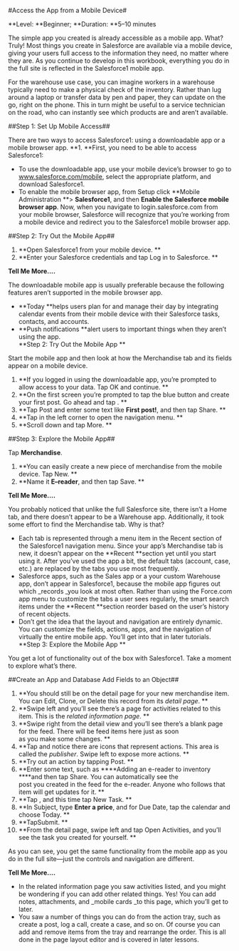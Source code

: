 #Access the App from a Mobile Device#

**Level: **Beginner; **Duration: **5–10 minutes

The simple app you created is already accessible as a mobile app. What? Truly! Most things you create in Salesforce are available via a mobile device, giving your users full access to the information they need, no matter where they are. As you continue to develop in this workbook, everything you do in the full site is reflected in the Salesforce1 mobile app.

For the warehouse use case, you can imagine workers in a warehouse typically need to make a physical check of the inventory. Rather than lug around a laptop or transfer data by pen and paper, they can update on the go, right on the phone. This in turn might be useful to a service technician on the road, who can instantly see which products are and aren’t available.

##Step 1: Set Up Mobile Access##

There are two ways to access Salesforce1: using a downloadable app or a mobile browser app. **1. **First, you need to be able to access Salesforce1:

- To use the downloadable app, use your mobile device’s browser to go to www.salesforce.com/mobile, select the appropriate platform, and download Salesforce1. 
- To enable the mobile browser app, from Setup click **Mobile Administration **&gt; **Salesforce1**, and then **Enable the Salesforce mobile browser app**. Now, when you navigate to login.salesforce.com from your mobile browser, Salesforce will recognize that you’re working from a mobile device and redirect you to the Salesforce1 mobile browser app. 


##Step 2: Try Out the Mobile App##

1. **Open Salesforce1 from your mobile device. **
2. **Enter your Salesforce credentials and tap Log in to Salesforce. **

**Tell Me More....**

The downloadable mobile app is usually preferable because the following features aren’t supported in the mobile browser app.

- **Today **helps users plan for and manage their day by integrating calendar events from their mobile device with their Salesforce tasks, contacts, and accounts. 
- **Push notifications **alert users to important things when they aren’t using the app.   
**Step 2: Try Out the Mobile App **  

Start the mobile app and then look at how the Merchandise tab and its fields appear on a mobile device. 

1. **If you logged in using the downloadable app, you’re prompted to allow access to your data. Tap OK and continue. **
2. **On the first screen you’re prompted to tap the blue button and create your first post. Go ahead and tap . **
3. **Tap Post and enter some text like ****First post!****, and then tap Share. **
4. **Tap in the left corner to open the navigation menu. **
5. **Scroll down and tap More. **


##Step 3: Explore the Mobile App##

Tap **Merchandise**.

1. **You can easily create a new piece of merchandise from the mobile device. Tap New. **
2. **Name it ****E–reader****, and then tap Save. **

**Tell Me More....**

You probably noticed that unlike the full Salesforce site, there isn’t a Home tab, and there doesn’t appear to be a Warehouse app. Additionally, it took some effort to find the Merchandise tab. Why is that?

- Each tab is represented through a menu item in the Recent section of the Salesforce1 navigation menu. Since your app’s Merchandise tab is new, it doesn’t appear on the **Recent **section yet until you start using it. After you’ve used the app a bit, the default tabs (account, case, etc.) are replaced by the tabs you use most frequently. 
- Salesforce apps, such as the Sales app or a your custom Warehouse app, don’t appear in Salesforce1, because the mobile app figures out which _records _you look at most often. Rather than using the Force.com app menu to customize the tabs a user sees regularly, the smart search items under the **Recent **section reorder based on the user’s history of recent objects. 
- Don’t get the idea that the layout and navigation are entirely dynamic. You can customize the fields, actions, apps, and the navigation of virtually the entire mobile app. You’ll get into that in later tutorials.   
**Step 3: Explore the Mobile App **  

You get a lot of functionality out of the box with Salesforce1. Take a moment to explore what’s there. 


##Create an App and Database Add Fields to an Object##

1. **You should still be on the detail page for your new merchandise item. You can Edit, Clone, or Delete this record from its _detail page_. **
2. **Swipe left and you’ll see there’s a page for activities related to this item. This is the _related information page_. **
3. **Swipe right from the detail view and you’ll see there’s a blank page for the feed. There will be feed items here just as soon  
as you make some changes. **
4. **Tap and notice there are icons that represent actions. This area is called the _publisher_. Swipe left to expose more actions. **
5. **Try out an action by tapping Post. **
6. **Enter some text, such as ****Adding an e-reader to inventory ****and then tap Share. You can automatically see the  
post you created in the feed for the e-reader. Anyone who follows that item will get updates for it. **
7. **Tap , and this time tap New Task. **
8. **In Subject, type ****Enter a price****, and for Due Date, tap the calendar and choose Today. **
9. **TapSubmit. **
10. **From the detail page, swipe left and tap Open Activities, and you’ll see the task you created for yourself. **

As you can see, you get the same functionality from the mobile app as you do in the full site—just the controls and navigation are different.

**Tell Me More....**

- In the related information page you saw activities listed, and you might be wondering if you can add other related things. Yes! You can add notes, attachments, and _mobile cards _to this page, which you’ll get to later. 
- You saw a number of things you can do from the action tray, such as create a post, log a call, create a case, and so on. Of course you can add and remove items from the tray and rearrange the order. This is all done in the page layout editor and is covered in later lessons. 
